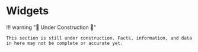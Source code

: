 # Widgets

!!! warning ":construction: Under Construction :construction:"

    This section is still under construction. Facts, information, and data in here may not be complete or accurate yet. 